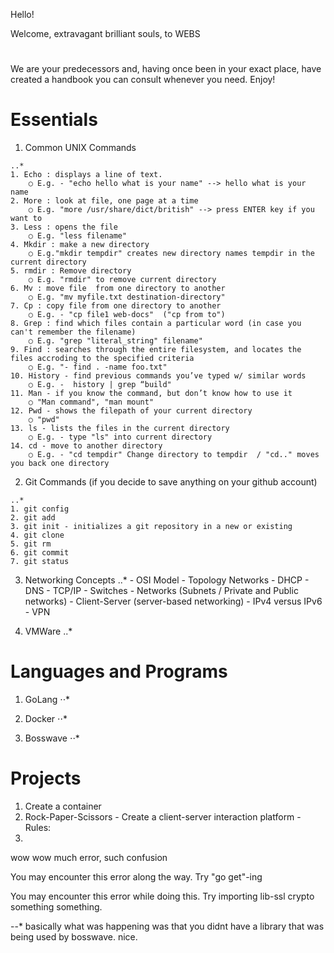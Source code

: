 Hello!

Welcome, extravagant brilliant souls, to WEBS
#
We are your predecessors and, having once been in your exact place, have created a handbook you can consult whenever you need. Enjoy!
#
# Essentials 
  1. Common UNIX Commands

	..*
	1. Echo : displays a line of text.
		○ E.g. - "echo hello what is your name" --> hello what is your name
	2. More : look at file, one page at a time
		○ E.g. "more /usr/share/dict/british" --> press ENTER key if you want to 
	3. Less : opens the file 
		○ E.g. "less filename"
	4. Mkdir : make a new directory
		○ E.g."mkdir tempdir" creates new directory names tempdir in the current directory
	5. rmdir : Remove directory
		○ E.g. "rmdir" to remove current directory
	6. Mv : move file  from one directory to another
		○ E.g. "mv myfile.txt destination-directory"
	7. Cp : copy file from one directory to another
		○ E.g. - "cp file1 web-docs"  ("cp from to")
	8. Grep : find which files contain a particular word (in case you can't remember the filename)
		○ E.g. "grep "literal_string" filename"
	9. Find : searches through the entire filesystem, and locates the files accroding to the specified criteria
		○ E.g. "- find . -name foo.txt"
	10. History - find previous commands you’ve typed w/ similar words
		○ E.g. -  history | grep “build"
	11. Man - if you know the command, but don’t know how to use it
		○ "Man command", "man mount"
	12. Pwd - shows the filepath of your current directory
		○ "pwd"
	13. ls - lists the files in the current directory
		○ E.g. - type "ls" into current directory
	14. cd - move to another directory
		○ E.g. - "cd tempdir" Change directory to tempdir  / "cd.." moves you back one directory
	
	

  2. Git Commands (if you decide to save anything on your github account)
 
 	..*
	1. git config
	2. git add
	3. git init - initializes a git repository in a new or existing 
	4. git clone
	5. git rm
	6. git commit
	7. git status
	
	
	
  3. Networking Concepts
  	..*
	- OSI Model
	- Topology Networks
	- DHCP
	- DNS
	- TCP/IP
	- Switches
	- Networks (Subnets / Private and Public networks)
	- Client-Server (server-based networking)
	- IPv4 versus IPv6
	- VPN

	

  4. VMWare
  	..*
  
  
  
# Languages and Programs

  1. GoLang
  	⋅⋅*
  
  
  
  2. Docker
  	⋅⋅*
  
  
  
  3. Bosswave
  	⋅⋅*
  
# Projects 

  1. Create a container
  2. Rock-Paper-Scissors
  	- Create a client-server interaction platform
	- Rules:
  3. 


wow wow much error, such confusion

You may encounter this error along the way. Try "go get"-ing

You may encounter this error while doing this. Try importing lib-ssl crypto something something.

--* basically what was happening was that you didnt have a library that was being used by bosswave. nice.
    
  
